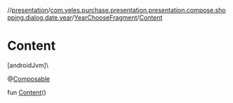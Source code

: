 //[presentation](../../../index.md)/[com.veles.purchase.presentation.presentation.compose.shopping.dialog.date.year](../index.md)/[YearChooseFragment](index.md)/[Content](-content.md)

# Content

[androidJvm]\

@[Composable](https://developer.android.com/reference/kotlin/androidx/compose/runtime/Composable.html)

fun [Content](-content.md)()
